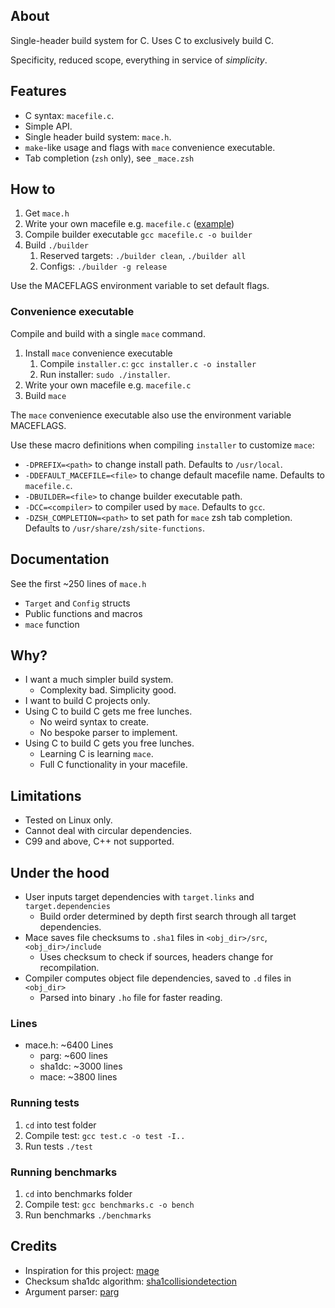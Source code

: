 
## About

Single-header build system for C.
Uses C to exclusively build C.

Specificity, reduced scope, everything in service of *simplicity*. 

## Features
- C syntax: `macefile.c`.
- Simple API.
- Single header build system: `mace.h`.
- `make`-like usage and flags with `mace` convenience executable.
- Tab completion (`zsh` only), see `_mace.zsh`

## How to
1. Get `mace.h`
2. Write your own macefile e.g. `macefile.c` ([example](https://github.com/Gabinou/mace/blob/master/example_macefile.c))
3. Compile builder executable `gcc macefile.c -o builder`
4. Build `./builder` 
    1. Reserved targets: `./builder clean`, `./builder all`
    2. Configs: `./builder -g release`

Use the MACEFLAGS environment variable to set default flags.

### Convenience executable
Compile and build with a single `mace` command.

1. Install `mace` convenience executable
    1. Compile `installer.c`: `gcc installer.c -o installer`
    2. Run installer: `sudo ./installer`. 
2. Write your own macefile e.g. `macefile.c`
3. Build `mace`

The `mace` convenience executable also use the environment variable MACEFLAGS.

Use these macro definitions when compiling `installer` to customize `mace`:
- `-DPREFIX=<path>` to change install path. Defaults to `/usr/local`.
- `-DDEFAULT_MACEFILE=<file>` to change default macefile name. Defaults to `macefile.c`.
- `-DBUILDER=<file>` to change builder executable path.
- `-DCC=<compiler>` to compiler used by `mace`. Defaults to `gcc`.
- `-DZSH_COMPLETION=<path>` to set path for `mace` zsh tab completion. Defaults to `/usr/share/zsh/site-functions`.

## Documentation

See the first ~250 lines of `mace.h`
- `Target` and `Config` structs
- Public functions and macros  
- `mace` function

## Why?
- I want a much simpler build system.
    - Complexity bad. Simplicity good.
- I want to build C projects only.
- Using C to build C gets me free lunches.
    - No weird syntax to create.
    - No bespoke parser to implement.
- Using C to build C gets you free lunches.
    - Learning C is learning `mace`.
    - Full C functionality in your macefile.

## Limitations
- Tested on Linux only.
- Cannot deal with circular dependencies.
- C99 and above, C++ not supported.

## Under the hood
- User inputs target dependencies with `target.links` and `target.dependencies`
    - Build order determined by depth first search through all target dependencies.
- Mace saves file checksums to `.sha1` files in `<obj_dir>/src`, `<obj_dir>/include`
    - Uses checksum to check if sources, headers change for recompilation.
- Compiler computes object file dependencies, saved to `.d` files in `<obj_dir>`
    - Parsed into binary `.ho` file for faster reading.

### Lines
- mace.h: ~6400 Lines
    - parg:     ~600 lines
    - sha1dc:   ~3000 lines
    - mace:     ~3800 lines

### Running tests
1. `cd` into test folder
2. Compile test: `gcc test.c -o test -I..`
3. Run tests `./test`

### Running benchmarks
1. `cd` into benchmarks folder
2. Compile test: `gcc benchmarks.c -o bench`
3. Run benchmarks `./benchmarks`

## Credits
- Inspiration for this project: [mage](https://github.com/magefile/mage)
- Checksum sha1dc algorithm: [sha1collisiondetection](https://github.com/cr-marcstevens/sha1collisiondetection)
- Argument parser: [parg](https://github.com/jibsen/parg)
 